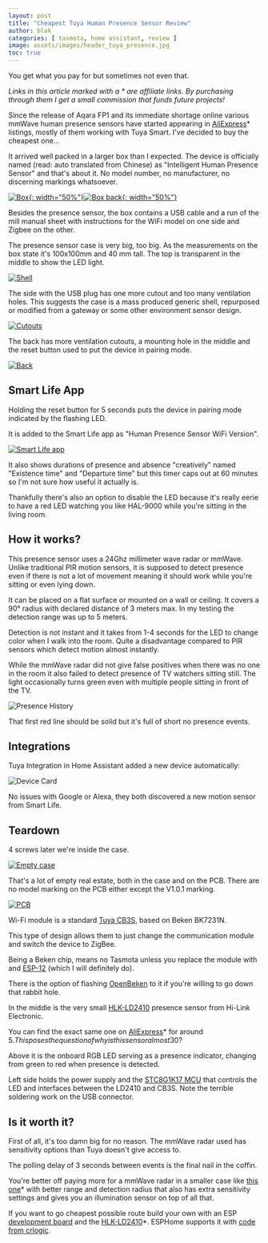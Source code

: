 ```yaml
---
layout: post
title: "Cheapest Tuya Human Presence Sensor Review"
author: blak
categories: [ tasmota, home assistant, review ]
image: assets/images/header_tuya_presence.jpg
toc: true
---
```


You get what you pay for but sometimes not even that.

_Links in this article marked with a * are affiliate links. By purchasing through them I get a small commission that funds future projects!_

Since the release of Aqara FP1 and its immediate shortage online various mmWave human presence sensors have started appearing in [AliExpress](https://best.aliexpress.com/?lan=en&aff_fcid=9872e151f8664fad9910fe05d1ed73e4-1662142118003-01336-_DC4TnYr&tt=CPS_NORMAL&aff_fsk=_DC4TnYr&aff_platform=portals-tool&sk=_DC4TnYr&aff_trace_key=9872e151f8664fad9910fe05d1ed73e4-1662142118003-01336-_DC4TnYr&terminal_id=3f8c776975fd455ba956809c02d71a91)* listings, mostly of them working with Tuya Smart. I've decided to buy the cheapest one...

It arrived well packed in a larger box than I expected. The device is officially named (read: auto translated from Chinese) as "Intelligent Human Presence Sensor" and that's about it. No model number, no manufacturer, no discerning markings whatsoever.

[![Box](/assets/images/tuya_presence/box.jpg){: width="50%"}](/assets/images/tuya_presence/box.jpg)[![Box back](/assets/images/tuya_presence/box_back.jpg){: width="50%"}](/assets/images/tuya_presence/box_back.jpg)

Besides the presence sensor, the box contains a USB cable and a run of the mill manual sheet with instructions for the WiFi model on one side and Zigbee on the other.

The presence sensor case is very big, too big. As the measurements on the box state it's 100x100mm and 40 mm tall. The top is transparent in the middle to show the LED light.

[![Shell](/assets/images/tuya_presence/shell.jpg)](/assets/images/tuya_presence/shell.jpg)

The side with the USB plug has one more cutout and too many ventilation holes. This suggests the case is a mass produced generic shell, repurposed or modified from a gateway or some other environment sensor design.

[![Cutouts](/assets/images/tuya_presence/cutouts.jpg)](/assets/images/tuya_presence/cutouts.jpg)

The back has more ventilation cutouts, a mounting hole in the middle and the reset button used to put the device in pairing mode.

[![Back](/assets/images/tuya_presence/back.jpg)](/assets/images/tuya_presence/back.jpg)

## Smart Life App

Holding the reset button for 5 seconds puts the device in pairing mode indicated by the flashing LED.

It is added to the Smart Life app as "Human Presence Sensor WiFi Version".

[![Smart Life app](/assets/images/tuya_presence/app.jpg)](/assets/images/tuya_presence/app.jpg)

It also shows durations of presence and absence "creatively" named "Existence time" and "Departure time" but this timer caps out at 60 minutes so I'm not sure how useful it actually is.

Thankfully there's also an option to disable the LED because it's really eerie to have a red LED watching you like HAL-9000 while you're sitting in the living room.

## How it works?

This presence sensor uses a 24Ghz millimeter wave radar or mmWave. Unlike traditional PIR motion sensors, it is supposed to detect presence even if there is not a lot of movement meaning it should work while you're sitting or even lying down.

It can be placed on a flat surface or mounted on a wall or ceiling. It covers a 90° radius with declared distance of 3 meters max. In my testing the detection range was up to 5 meters.

Detection is not instant and it takes from 1-4 seconds for the LED to change color when I walk into the room. Quite a disadvantage compared to PIR sensors which detect motion almost instantly.

While the mmWave radar did not give false positives when there was no one in the room it also failed to detect presence of TV watchers sitting still. The light occasionally turns green even with multiple people sitting in front of the TV.

![Presence History](/assets/images/tuya_presence/presence_history.jpg)

That first red line should be solid but it's full of short no presence events. 

## Integrations

Tuya Integration in Home Assistant added a new device automatically:

![Device Card](/assets/images/tuya_presence/ha_device_card.jpg)

No issues with Google or Alexa, they both discovered a new motion sensor from Smart Life.

## Teardown

4 screws later we're inside the case.

[![Empty case](/assets/images/tuya_presence/empty_case.jpg)](/assets/images/tuya_presence/empty_case.jpg)

That's a lot of empty real estate, both in the case and on the PCB. There are no model marking on the PCB either except the V1.0.1 marking.

[![PCB](/assets/images/tuya_presence/pcb.jpg)](/assets/images/tuya_presence/pcb.jpg)

Wi-Fi module is a standard [Tuya CB3S](https://developer.tuya.com/en/docs/iot/cb3s?id=Kai94mec0s076), based on Beken BK7231N.

This type of design allows them to just change the communication module and switch the device to ZigBee.

Being a Beken chip, means no Tasmota unless you replace the module with and [ESP-12](https://templates.blakadder.com/ESP-12) (which I will definitely do).

There is the option of flashing [OpenBeken](https://github.com/openshwprojects/OpenBK7231T_App) to it if you're willing to go down that rabbit hole.

In the middle is the very small [HLK-LD2410](https://github.com/ESPresense/ESPresense/files/9189632/HLK-LD2410.user.manual.V1.02.pdf) presence sensor from Hi-Link Electronic.

You can find the exact same one on [AliExpress](https://s.click.aliexpress.com/e/_DB0VZ7V)* for around 5$. This poses the question of why is this sensor almost 30$?

Above it is the onboard RGB LED serving as a presence indicator, changing from green to red when presence is detected.

Left side holds the power supply and the [STC8G1K17 MCU](http://www.stcmicro.com/stc/stc8g1k08.html) that controls the LED and interfaces between the LD2410 and CB3S. Note the terrible soldering work on the USB connector.

## Is it worth it?

First of all, it's too damn big for no reason. The mmWave radar used has sensitivity options than Tuya doesn't give access to.

The polling delay of 3 seconds between events is the final nail in the coffin.

You're better off paying more for a mmWave radar in a smaller case like [this one](https://s.click.aliexpress.com/e/_DDtdmKR)* with better range and detection radius that also has extra sensitivity settings and gives you an illumination sensor on top of all that.

If you want to go cheapest possible route build your own with an ESP [development board](https://templates.blakadder.com/diy#development_board) and the [HLK-LD2410](https://s.click.aliexpress.com/e/_DB0VZ7V)*. ESPHome supports it with [code from crlogic](https://community.home-assistant.io/t/mmwave-wars-one-sensor-module-to-rule-them-all/453260/2).
